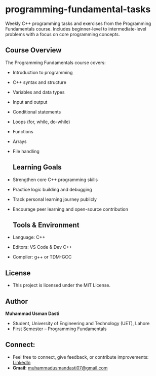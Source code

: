 # programming-fundamental-tasks
Weekly C++ programming tasks and exercises from the Programming Fundamentals course. Includes beginner-level to intermediate-level problems with a focus on core programming concepts.
##  Course Overview
The Programming Fundamentals course covers:
- Introduction to programming
- C++ syntax and structure
- Variables and data types
- Input and output
- Conditional statements
- Loops (for, while, do-while)
- Functions
- Arrays
- File handling

  ##  Learning Goals

- Strengthen core C++ programming skills
- Practice logic building and debugging
- Track personal learning journey publicly
- Encourage peer learning and open-source contribution

  ## Tools & Environment
- Language: C++
- Editors: VS Code & Dev C++
- Compiler: g++ or TDM-GCC

## License
- This project is licensed under the MIT License.
## Author
**Muhammad Usman Dasti**
- Student, University of Engineering and Technology (UET), Lahore
- First Semester – Programming Fundamentals
## Connect:
- Feel free to connect, give feedback, or contribute improvements:
[LinkedIn](https://www.linkedin.com/in/muhammad-usman-dasti-72058b322/)
- **Gmail:** muhammadusmandasti07@gmail.com

